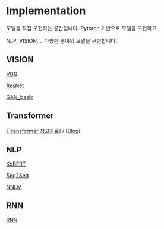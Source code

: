 # Implementation


모델을 직접 구현하는 공간입니다. Pytorch 기반으로 모델을 구현하고,

NLP, VISION,... 다양한 분야의 모델을 구현합니다.

## VISION

[VGG][googlelink]

[googlelink]: https://github.com/ceo21ckim/Implementation/tree/main/VISION/VGG "vggnet code"


[ResNet][resnetlink]

[resnetlink]: https://github.com/ceo21ckim/Implementation/tree/main/VISION/ResNet "ResNet code"


[GAN_basic][gan_basic_link]

[gan_basic_link]: https://github.com/ceo21ckim/Implementation/tree/main/VISION/GAN/GAN_basic_model "GAN basic code"


## Transformer

[[Transformer 참고자료]][link] / [[Blog]][link1]

[link]: https://jalammar.github.io/illustrated-transformer/ "좋은 자료 입니다."

[link1]: https://ok-lab.tistory.com/77 "제가 작성한 블로그입니다"


## NLP

[KoBERT][kobertlink]

[kobertlink]: https://github.com/ceo21ckim/Implementation/tree/main/NLP/KoBERT "KoBERT code"

[Seq2Seq][seqlink]

[seqlink]: https://github.com/ceo21ckim/Implementation/tree/main/NLP/Seq2Seq "Seq2Seq code"

[NNLM][nnlmlink]

[nnlmlink]: https://github.com/ceo21ckim/Implementation/tree/main/NLP/NNLM "NNLM code"

## RNN

[RNN][rnnlink]

[rnnlink]: https://github.com/ceo21ckim/Implementation/tree/main/RNN "RNN code"
